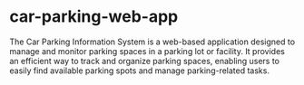 # car-parking-web-app
The Car Parking Information System is a web-based application designed to manage and monitor parking spaces in a parking lot or facility. It provides an efficient way to track and organize parking spaces, enabling users to easily find available parking spots and manage parking-related tasks.
